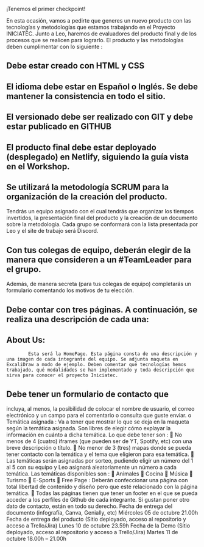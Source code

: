¡Tenemos el primer checkpoint!

En esta ocasión, vamos a pedirte que generes un nuevo producto con las tecnologías y metodologías que estamos trabajando en el Proyecto INICIATEC. Junto a Leo, haremos de evaluadores del producto final y de los procesos que se realicen para lograrlo. El producto y las metodologías deben cumplimentar con lo siguiente   :

## Debe estar creado con HTML y CSS

## El idioma debe estar en Español o Inglés. Se debe mantener la consistencia en todo el sitio.

## El versionado debe ser realizado con GIT y debe estar publicado en GITHUB

## El producto final debe estar deployado (desplegado) en Netlify, siguiendo la guía vista en el Workshop.

## Se utilizará la metodología SCRUM para la organización de la creación del producto.

Tendrás un equipo asignado con el cual tendrás que organizar los tiempos invertidos, la presentación final del producto y la creación de un
documento sobre la metodología. Cada grupo se conformará con la lista presentada por Leo y el site de trabajo será Discord.

## Con tus colegas de equipo, deberán elegir de la manera que consideren a un #TeamLeader para el grupo.

Además, de manera secreta (para tus colegas de equipo) completarás un formulario comentando los motivos de tu elección.

## Debe contar con tres páginas. A continuación, se realiza una descripción de cada una:

## About Us:
            Esta será la HomePage. Esta página consta de una descripción y una imagen de cada integrante del equipo. Se adjunta maqueta en ExcaliDraw a modo de ejemplo. Deben comentar qué tecnologías hemos trabajado, qué modalidades se han implementado y toda descripción que sirva para conocer el proyecto Iniciatec.

## Debe tener un formulario de contacto que
incluya, al menos, la posibilidad de colocar el
nombre de usuario, el correo electrónico y un campo
para el comentario o consulta que guste enviar.
o Temática asignada                                                                                                                                                                                                                                                                                                             : Va a tener que mostrar lo que se
deja en la maqueta según la temática asignada. Son
libres de elegir cómo explayar la información en
cuánto a dicha temática. Lo que debe tener son                                                                                                                                                                                                                                                                                  : 
 No menos de 4 (cuatro) iframes (que pueden ser de
YT, Spotify, etc) con una breve descripción o
título.
 No menor de 3 (tres) mapas donde se pueda tener
contacto con la temática y el tema que eligieron
para esa temática.
 Las temáticas serán asignadas por sorteo,
pudiendo eligir un número del 1 al 5 con su
equipo y Leo asignará aleatoriamente un número a
cada temática. Las temáticas disponibles son                                                                                                                                                                                                                                                                                    : 
 Animales
 Cocina
 Música
 Turismo
 E-Sports
 Free Page                                                                                                                                                                                                                                                                                                                     : Deberán confeccionar una página con total
libertad de contenido y diseño pero que esté relacionado
con la página temática.
 Todas las páginas tienen que tener un footer en el que se
pueda acceder a los perfiles de Github de cada integrante.
Si gustan poner otro dato de contacto, están en todo su
derecho.
Fecha de entrega del documento
(infografía, Canva, Genially, etc)
Miércoles 05 de octubre 21.00h
Fecha de entrega del producto
(Sitio deployado, acceso al repositorio y acceso a Trello/Jira)
Lunes 10 de octubre 23.59h
Fecha de la Demo
(Sitio deployado, acceso al repositorio y acceso a Trello/Jira)
Martes 11 de octubre 18.00h – 21.00h